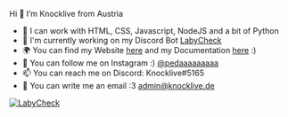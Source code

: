 Hi 👋 I’m Knocklive from Austria
- 🦥 I can work with HTML, CSS, Javascript, NodeJS and a bit of Python
- 🤖 I'm currently working on my Discord Bot [LabyCheck](https://github.com/Knocklive/labycheck)
- 🌍 You can find my Website [here](https://knocklive.de) and my Documentation [here](https://docs.knocklive.de) :)
- 💙 You can follow me on Instagram :) [@pedaaaaaaaaa](https://instagram.com/pedaaaaaaaaa)
- 📫 You can reach me on Discord: Knocklive#5165
- 🎈 You can write me an email :3 admin@knocklive.de

<a href="https://top.gg/bot/847972974786248704"><img src="https://top.gg/api/widget/847972974786248704.svg" alt="LabyCheck" class="center"></a>
